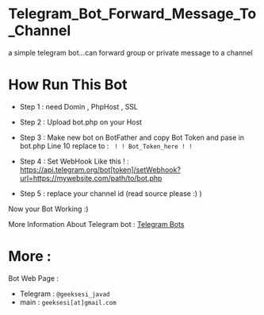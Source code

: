 # Telegram_Bot_Forward_Message_To_Channel
a simple telegram bot...can forward  group or private message to a channel

# How Run This Bot


- Step 1 :
    need Domin , PhpHost , SSL
    


- Step 2 :
    Upload bot.php on your Host 
    


- Step 3 :
    Make new bot on BotFather and copy Bot Token and pase in bot.php Line 10 replace to :
            <code> ! ! Bot_Token_here ! ! </code>


- Step 4 :
    Set WebHook Like this ! :
       https://api.telegram.org/bot[token]/setWebhook?url=https://mywebsite.com/path/to/bot.php

- Step 5 : 
	replace your channel id (read source please :) )




 Now your Bot Working :)

 

More Information About Telegram bot : 
    <a href="https://core.telegram.org/bots">Telegram Bots</a>


# More :
Bot Web Page :

- Telegram : `@geeksesi_javad`
- main : `geeksesi[at]gmail.com`

